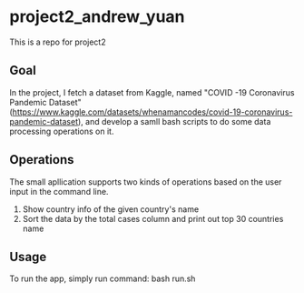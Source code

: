 # project2_andrew_yuan
This is a repo for project2

## Goal
In the project, I fetch a dataset from Kaggle, named "COVID -19 Coronavirus Pandemic Dataset"(https://www.kaggle.com/datasets/whenamancodes/covid-19-coronavirus-pandemic-dataset), and develop a samll bash scripts to do some data processing operations on it.

## Operations
The small apllication supports two kinds of operations based on the user input in the command line.
1. Show country info of the given country's name 
2. Sort the data by the total cases column and print out top 30 countries name

## Usage
To run the app, simply run command:
          bash run.sh
          
  
